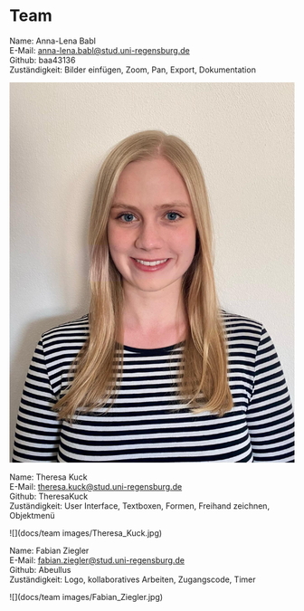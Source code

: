 # Team

Name: Anna-Lena Babl  
E-Mail: anna-lena.babl@stud.uni-regensburg.de  
Github: baa43136   
Zuständigkeit: Bilder einfügen, Zoom, Pan, Export, Dokumentation  

![](https://github.com/UniRegensburg/mme-ws2020-projekte-brainstorming-1/blob/Dev/docs/team%20images/AnnaLena_Babl.jpg)

Name: Theresa Kuck  
E-Mail: theresa.kuck@stud.uni-regensburg.de  
Github: TheresaKuck  
Zuständigkeit: User Interface, Textboxen, Formen, Freihand zeichnen, Objektmenü  

![](docs/team images/Theresa_Kuck.jpg)

Name: Fabian Ziegler  
E-Mail: fabian.ziegler@stud.uni-regensburg.de  
Github: Abeullus  
Zuständigkeit: Logo, kollaboratives Arbeiten, Zugangscode, Timer  

![](docs/team images/Fabian_Ziegler.jpg)

